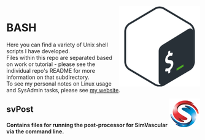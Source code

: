 <img src="BASH.png" align="right" width="210px" height="210px"/>

BASH
====

Here you can find a variety of Unix shell scripts I have developed. </br>
Files within this repo are separated based on work or tutorial - please see the individual repo's README for more information on that subdirectory. </br>
To see my personal notes on Linux usage  and SysAdmin tasks, please see [my website](https://github.com/CJBright/).

<img src="svPost/SV-logo.png" align="right" width="80px" height="80px"/>

## svPost
#### Contains files for running the post-processor for SimVascular via the command line.